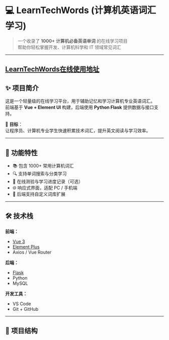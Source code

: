 # 💻 LearnTechWords (计算机英语词汇学习)

> 一个收录了 **1000+ 计算机必备英语单词** 的在线学习项目  
> 帮助你轻松掌握开发、计算机科学和 IT 领域常见词汇  

---

## [LearnTechWords在线使用地址](http://api.sheep.cloud.brainiac.top:8007/login)

## ✨ 项目简介

这是一个轻量级的在线学习平台，用于辅助记忆和学习计算机专业英语词汇。  
前端基于 **Vue + Element UI** 构建，后端使用 **Python Flask** 提供数据与接口支持。  

🧠 **目标**：  
让程序员、计算机专业学生快速积累技术词汇，提升英文阅读与学习效率。

---

## 🧩 功能特性

- 📚 包含 1000+ 常用计算机词汇
- 🔍 支持单词搜索与分类学习
- 🧾 在线测验与学习进度记录（可选）
- 🌐 响应式界面，适配 PC / 手机端
- 🧠 后端支持自定义词库扩展

---

## 🛠️ 技术栈

**前端：**
- [Vue 3](https://vuejs.org/)
- [Element Plus](https://element-plus.org/)
- Axios / Vue Router

**后端：**
- [Flask](https://flask.palletsprojects.com/)
- Python
- MySQL

**开发工具：**
- VS Code
- Git + GitHub

---

## 🧱 项目结构

